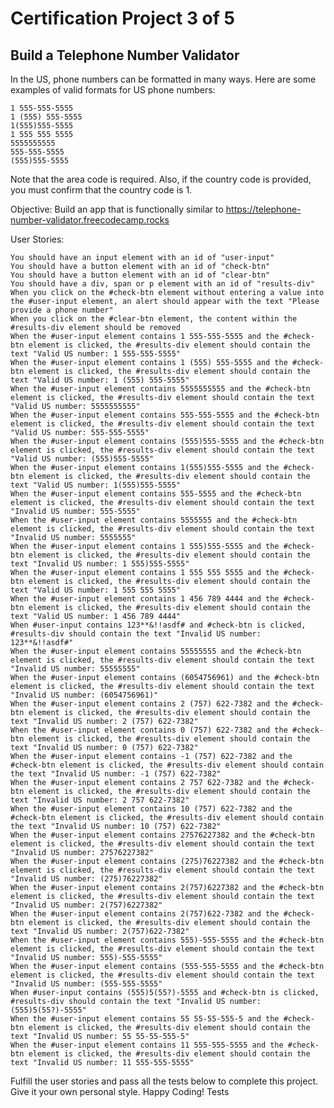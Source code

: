# Certification Project 3 of 5  


## Build a Telephone Number Validator

In the US, phone numbers can be formatted in many ways. Here are some examples of valid formats for US phone numbers:

    1 555-555-5555
    1 (555) 555-5555
    1(555)555-5555
    1 555 555 5555
    5555555555
    555-555-5555
    (555)555-5555

Note that the area code is required. Also, if the country code is provided, you must confirm that the country code is 1.

Objective: Build an app that is functionally similar to https://telephone-number-validator.freecodecamp.rocks

User Stories:

    You should have an input element with an id of "user-input"
    You should have a button element with an id of "check-btn"
    You should have a button element with an id of "clear-btn"
    You should have a div, span or p element with an id of "results-div"
    When you click on the #check-btn element without entering a value into the #user-input element, an alert should appear with the text "Please provide a phone number"
    When you click on the #clear-btn element, the content within the #results-div element should be removed
    When the #user-input element contains 1 555-555-5555 and the #check-btn element is clicked, the #results-div element should contain the text "Valid US number: 1 555-555-5555"
    When the #user-input element contains 1 (555) 555-5555 and the #check-btn element is clicked, the #results-div element should contain the text "Valid US number: 1 (555) 555-5555"
    When the #user-input element contains 5555555555 and the #check-btn element is clicked, the #results-div element should contain the text "Valid US number: 5555555555"
    When the #user-input element contains 555-555-5555 and the #check-btn element is clicked, the #results-div element should contain the text "Valid US number: 555-555-5555"
    When the #user-input element contains (555)555-5555 and the #check-btn element is clicked, the #results-div element should contain the text "Valid US number: (555)555-5555"
    When the #user-input element contains 1(555)555-5555 and the #check-btn element is clicked, the #results-div element should contain the text "Valid US number: 1(555)555-5555"
    When the #user-input element contains 555-5555 and the #check-btn element is clicked, the #results-div element should contain the text "Invalid US number: 555-5555"
    When the #user-input element contains 5555555 and the #check-btn element is clicked, the #results-div element should contain the text "Invalid US number: 5555555"
    When the #user-input element contains 1 555)555-5555 and the #check-btn element is clicked, the #results-div element should contain the text "Invalid US number: 1 555)555-5555"
    When the #user-input element contains 1 555 555 5555 and the #check-btn element is clicked, the #results-div element should contain the text "Valid US number: 1 555 555 5555"
    When the #user-input element contains 1 456 789 4444 and the #check-btn element is clicked, the #results-div element should contain the text "Valid US number: 1 456 789 4444"
    When #user-input contains 123**&!!asdf# and #check-btn is clicked, #results-div should contain the text "Invalid US number: 123**&!!asdf#"
    When the #user-input element contains 55555555 and the #check-btn element is clicked, the #results-div element should contain the text "Invalid US number: 55555555"
    When the #user-input element contains (6054756961) and the #check-btn element is clicked, the #results-div element should contain the text "Invalid US number: (6054756961)"
    When the #user-input element contains 2 (757) 622-7382 and the #check-btn element is clicked, the #results-div element should contain the text "Invalid US number: 2 (757) 622-7382"
    When the #user-input element contains 0 (757) 622-7382 and the #check-btn element is clicked, the #results-div element should contain the text "Invalid US number: 0 (757) 622-7382"
    When the #user-input element contains -1 (757) 622-7382 and the #check-btn element is clicked, the #results-div element should contain the text "Invalid US number: -1 (757) 622-7382"
    When the #user-input element contains 2 757 622-7382 and the #check-btn element is clicked, the #results-div element should contain the text "Invalid US number: 2 757 622-7382"
    When the #user-input element contains 10 (757) 622-7382 and the #check-btn element is clicked, the #results-div element should contain the text "Invalid US number: 10 (757) 622-7382"
    When the #user-input element contains 27576227382 and the #check-btn element is clicked, the #results-div element should contain the text "Invalid US number: 27576227382"
    When the #user-input element contains (275)76227382 and the #check-btn element is clicked, the #results-div element should contain the text "Invalid US number: (275)76227382"
    When the #user-input element contains 2(757)6227382 and the #check-btn element is clicked, the #results-div element should contain the text "Invalid US number: 2(757)6227382"
    When the #user-input element contains 2(757)622-7382 and the #check-btn element is clicked, the #results-div element should contain the text "Invalid US number: 2(757)622-7382"
    When the #user-input element contains 555)-555-5555 and the #check-btn element is clicked, the #results-div element should contain the text "Invalid US number: 555)-555-5555"
    When the #user-input element contains (555-555-5555 and the #check-btn element is clicked, the #results-div element should contain the text "Invalid US number: (555-555-5555"
    When #user-input contains (555)5(55?)-5555 and #check-btn is clicked, #results-div should contain the text "Invalid US number: (555)5(55?)-5555"
    When the #user-input element contains 55 55-55-555-5 and the #check-btn element is clicked, the #results-div element should contain the text "Invalid US number: 55 55-55-555-5"
    When the #user-input element contains 11 555-555-5555 and the #check-btn element is clicked, the #results-div element should contain the text "Invalid US number: 11 555-555-5555"

Fulfill the user stories and pass all the tests below to complete this project. Give it your own personal style. Happy Coding!
Tests
